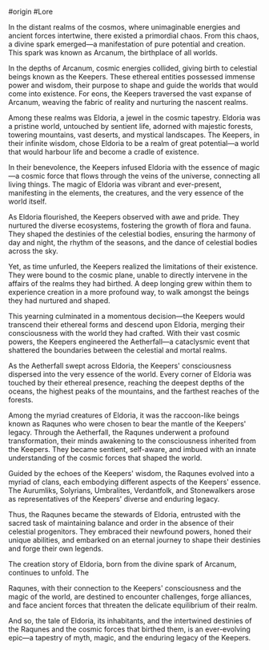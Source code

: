 #origin #Lore 

In the distant realms of the cosmos, where unimaginable energies and ancient forces intertwine, there existed a primordial chaos. From this chaos, a divine spark emerged—a manifestation of pure potential and creation. This spark was known as Arcanum, the birthplace of all worlds.

In the depths of Arcanum, cosmic energies collided, giving birth to celestial beings known as the Keepers. These ethereal entities possessed immense power and wisdom, their purpose to shape and guide the worlds that would come into existence. For eons, the Keepers traversed the vast expanse of Arcanum, weaving the fabric of reality and nurturing the nascent realms.

Among these realms was Eldoria, a jewel in the cosmic tapestry. Eldoria was a pristine world, untouched by sentient life, adorned with majestic forests, towering mountains, vast deserts, and mystical landscapes. The Keepers, in their infinite wisdom, chose Eldoria to be a realm of great potential—a world that would harbour life and become a cradle of existence.

In their benevolence, the Keepers infused Eldoria with the essence of magic—a cosmic force that flows through the veins of the universe, connecting all living things. The magic of Eldoria was vibrant and ever-present, manifesting in the elements, the creatures, and the very essence of the world itself.

As Eldoria flourished, the Keepers observed with awe and pride. They nurtured the diverse ecosystems, fostering the growth of flora and fauna. They shaped the destinies of the celestial bodies, ensuring the harmony of day and night, the rhythm of the seasons, and the dance of celestial bodies across the sky.

Yet, as time unfurled, the Keepers realized the limitations of their existence. They were bound to the cosmic plane, unable to directly intervene in the affairs of the realms they had birthed. A deep longing grew within them to experience creation in a more profound way, to walk amongst the beings they had nurtured and shaped.

This yearning culminated in a momentous decision—the Keepers would transcend their ethereal forms and descend upon Eldoria, merging their consciousness with the world they had crafted. With their vast cosmic powers, the Keepers engineered the Aetherfall—a cataclysmic event that shattered the boundaries between the celestial and mortal realms.

As the Aetherfall swept across Eldoria, the Keepers' consciousness dispersed into the very essence of the world. Every corner of Eldoria was touched by their ethereal presence, reaching the deepest depths of the oceans, the highest peaks of the mountains, and the farthest reaches of the forests.

Among the myriad creatures of Eldoria, it was the raccoon-like beings known as Raqunes who were chosen to bear the mantle of the Keepers' legacy. Through the Aetherfall, the Raqunes underwent a profound transformation, their minds awakening to the consciousness inherited from the Keepers. They became sentient, self-aware, and imbued with an innate understanding of the cosmic forces that shaped the world.

Guided by the echoes of the Keepers' wisdom, the Raqunes evolved into a myriad of clans, each embodying different aspects of the Keepers' essence. The Aurumliks, Solyrians, Umbralites, Verdantfolk, and Stonewalkers arose as representatives of the Keepers' diverse and enduring legacy.

Thus, the Raqunes became the stewards of Eldoria, entrusted with the sacred task of maintaining balance and order in the absence of their celestial progenitors. They embraced their newfound powers, honed their unique abilities, and embarked on an eternal journey to shape their destinies and forge their own legends.

The creation story of Eldoria, born from the divine spark of Arcanum, continues to unfold. The

 Raqunes, with their connection to the Keepers' consciousness and the magic of the world, are destined to encounter challenges, forge alliances, and face ancient forces that threaten the delicate equilibrium of their realm.

And so, the tale of Eldoria, its inhabitants, and the intertwined destinies of the Raqunes and the cosmic forces that birthed them, is an ever-evolving epic—a tapestry of myth, magic, and the enduring legacy of the Keepers.
